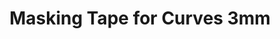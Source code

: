 ---
layout: product
title: "Masking Tape for Curves 3mm"
price: "300" 
desc: "Traka za maskiranje"
img_path: "/assets/img/AK9124.webp"
brand: "AK"
available: true
special_offer: false
new: true
soon: false
cat: "070000"
subcat: "070200"
subsubcat: "070201"
sifra: "AK9124"
popular: false
---